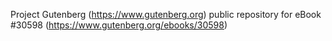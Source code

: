 Project Gutenberg (https://www.gutenberg.org) public repository for eBook #30598 (https://www.gutenberg.org/ebooks/30598)

